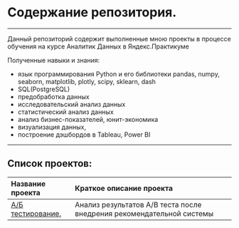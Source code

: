 # Содержание репозитория.



<hr style="border: 2px  grey;" />
Данный репозиторий содержит выполненные мною проекты в процессе обучения на курсе Аналитик Данных в Яндекс.Практикуме<br>


Полученные навыки и знания: 
* язык программирования Python и его библиотеки pandas, numpy, seaborn, matplotlib, plotly, scipy, sklearn, dash
* SQL(PostgreSQL)
* предобработка данных
* исследовательский анализ данных
* статистический анализ данных
* анализ бизнес-показателей, юнит-экономика
* визуализация данных, 
* построение дэшбордов в Tableau, Power BI

<hr style="border: 2px  grey;" />

## Список проектов:

| Название проекта      | Краткое описание проекта | 
| :---------------------| :------------------------|
|[А/Б тестирование.](https://github.com/anton-shkolnikov/Data_Analyst_portfolio/blob/main/AB_test/behavior_of_mobile_application_users.ipynb)| Анализ результатов А/В теста после внедрения рекомендательной системы|



